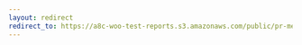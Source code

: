 ```yaml
---
layout: redirect
redirect_to: https://a8c-woo-test-reports.s3.amazonaws.com/public/pr-merge/44256/e2e/index.html
---
```

